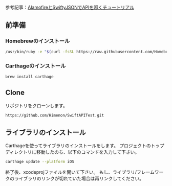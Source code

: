 # 


参考記事：[AlamofireとSwiftyJSONでAPIを叩くチュートリアル](http://qiita.com/yuta-t/items/1b6dfe34fa8537cf3329)

## 前準備

### Homebrewのインストール

```sh
/usr/bin/ruby -e "$(curl -fsSL https://raw.githubusercontent.com/Homebrew/install/master/install)"
```

### Carthageのインストール


```sh
brew install carthage
```

## Clone

リポジトリをクローンします。

```sh
https://github.com/Himenon/SwiftAPITest.git
```

## ライブラリのインストール

Carthageを使ってライブラリのインストールをします。
プロジェクトのトップディレクトリに移動したのち、以下のコマンドを入力して下さい。

```sh
carthage update --platform iOS
```

終了後、xcodeprojファイルを開いて下さい。
もし、ライブラリ/フレームワークのライブラリのリンクが切れていた場合は再リンクしてください。
